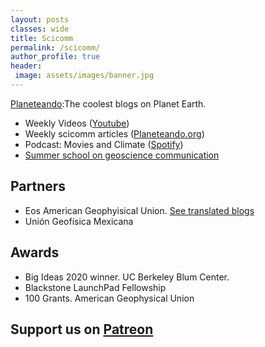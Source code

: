 ```yaml
---
layout: posts
classes: wide
title: Scicomm
permalink: /scicomm/
author_profile: true
header:
 image: assets/images/banner.jpg
---
```


[Planeteando](https://planeteando.org):The coolest blogs on Planet Earth.
- Weekly Videos ([Youtube](https://www.youtube.com/planeteando))
- Weekly scicomm articles ([Planeteando.org](https://planeteando.org))
- Podcast: Movies and Climate ([Spotify](https://open.spotify.com/show/45nKevIBFH09NZWAmO676w?si=lJrPz99ETbuJvePQEPFT7Q))
- [Summer school on geoscience communication](https://planeteando.org/escuela2020/)

## Partners

- Eos American Geophyisical Union. [See translated blogs](https://planeteando.org/category/blog/eos/)
- Unión Geofísica Mexicana

## Awards

- Big Ideas 2020 winner. UC Berkeley Blum Center.
- Blackstone LaunchPad Fellowship
- 100 Grants. American Geophysical Union

## Support us on [Patreon](https://www.patreon.com/planeteando)
